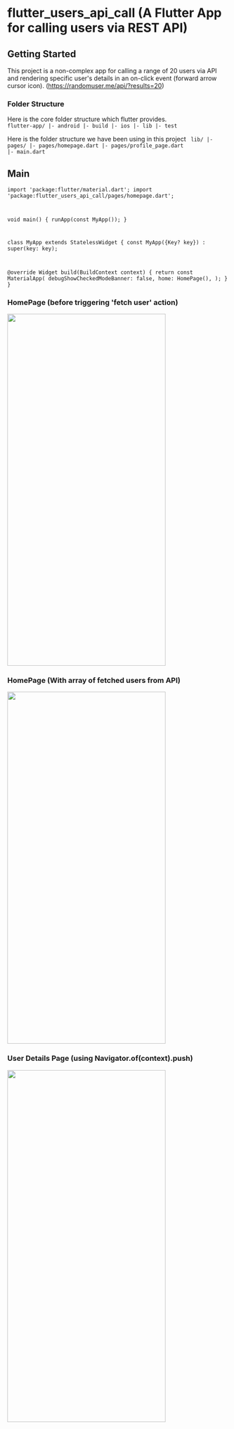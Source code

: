 # flutter_users_api_call (A Flutter App for calling users via REST API)

## Getting Started
This project is a non-complex app for calling a range of 20 users via API and rendering specific user's details in an on-click event (forward arrow cursor icon). (https://randomuser.me/api/?results=20)

### Folder Structure
Here is the core folder structure which flutter provides.
<code>
flutter-app/
 |- android
 |- build
 |- ios
 |- lib
 |- test
 </code>
 
 Here is the folder structure we have been using in this project
<code> 
lib/
|- pages/
|- pages/homepage.dart
|- pages/profile_page.dart
|- main.dart</code>

## Main
<code>import 'package:flutter/material.dart';
import 'package:flutter_users_api_call/pages/homepage.dart';

void main() {
  runApp(const MyApp());
}

class MyApp extends StatelessWidget {
  const MyApp({Key? key}) : super(key: key);

  @override
  Widget build(BuildContext context) {
    return const MaterialApp(
      debugShowCheckedModeBanner: false,
      home: HomePage(),
    );
  }
}</code>


### HomePage (before triggering 'fetch user' action)
<img src="https://user-images.githubusercontent.com/120676400/210025844-b9a73951-316c-47fb-a04b-fb58c65d3fd6.png" width="360" height="800">


### HomePage (With array of fetched users from API)
<img src="https://user-images.githubusercontent.com/120676400/210025906-291808ef-c1cf-4ccd-afc2-bb14ddc522b8.png" width="360" height="800">


### User Details Page (using Navigator.of(context).push)
<img src="https://user-images.githubusercontent.com/120676400/210025987-3ba997db-1feb-4479-9fea-d87b60a85410.png" width="360" height="800">
